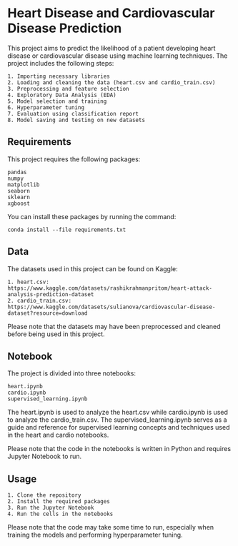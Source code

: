 # Heart Disease and Cardiovascular Disease Prediction

This project aims to predict the likelihood of a patient developing heart disease or cardiovascular disease using machine learning techniques. The project includes the following steps:

    1. Importing necessary libraries
    2. Loading and cleaning the data (heart.csv and cardio_train.csv)
    3. Preprocessing and feature selection
    4. Exploratory Data Analysis (EDA)
    5. Model selection and training
    6. Hyperparameter tuning
    7. Evaluation using classification report
    8. Model saving and testing on new datasets

## Requirements

This project requires the following packages:

    pandas
    numpy
    matplotlib
    seaborn
    sklearn
    xgboost

You can install these packages by running the command:

<pre><code>conda install --file requirements.txt</code></pre>

## Data

The datasets used in this project can be found on Kaggle:

    1. heart.csv: https://www.kaggle.com/datasets/rashikrahmanpritom/heart-attack-analysis-prediction-dataset
    2. cardio_train.csv: https://www.kaggle.com/datasets/sulianova/cardiovascular-disease-dataset?resource=download

Please note that the datasets may have been preprocessed and cleaned before being used in this project.

## Notebook

The project is divided into three notebooks:

    heart.ipynb
    cardio.ipynb
    supervised_learning.ipynb

The heart.ipynb is used to analyze the heart.csv while cardio.ipynb is used to analyze the cardio_train.csv. The supervised_learning.ipynb serves as a guide and reference for supervised learning concepts and techniques used in the heart and cardio notebooks.

Please note that the code in the notebooks is written in Python and requires Jupyter Notebook to run.

## Usage

    1. Clone the repository
    2. Install the required packages
    3. Run the Jupyter Notebook
    4. Run the cells in the notebooks

Please note that the code may take some time to run, especially when training the models and performing hyperparameter tuning.
